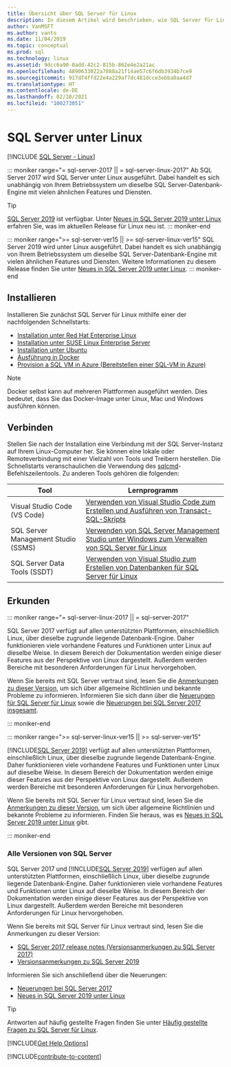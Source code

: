 ```yaml
---
title: Übersicht über SQL Server für Linux
description: In diesem Artikel wird beschrieben, wie SQL Server für Linux ausgeführt wird, und er enthält weitere Informationen, wie Sie mehr erfahren können.
author: VanMSFT
ms.author: vanto
ms.date: 11/04/2019
ms.topic: conceptual
ms.prod: sql
ms.technology: linux
ms.assetid: 9dcc6a90-0add-42c2-815b-862e4e2a21ac
ms.openlocfilehash: 4890633022a7888a21f14ae57c6f6db3934b7ce9
ms.sourcegitcommit: 917df4ffd22e4a229af7dc481dcce3ebba0aa4d7
ms.translationtype: HT
ms.contentlocale: de-DE
ms.lasthandoff: 02/10/2021
ms.locfileid: "100273051"
---
```

# <a name="sql-server-on-linux"></a>SQL Server unter Linux

[!INCLUDE [SQL Server - Linux](../includes/applies-to-version/sql-linux.md)]

::: moniker range="= sql-server-2017 || = sql-server-linux-2017"
Ab SQL Server 2017 wird SQL Server unter Linux ausgeführt. Dabei handelt es sich unabhängig von Ihrem Betriebssystem um dieselbe SQL Server-Datenbank-Engine mit vielen ähnlichen Features und Diensten.

> [!TIP]
> [SQL Server 2019](sql-server-linux-overview.md?view=sql-server-ver15&preserve-view=true) ist verfügbar. Unter [Neues in SQL Server 2019 unter Linux](sql-server-linux-whats-new-2019.md?view=sql-server-ver15&preserve-view=true) erfahren Sie, was im aktuellen Release für Linux neu ist.
::: moniker-end

::: moniker range=">= sql-server-ver15 || >= sql-server-linux-ver15"
SQL Server 2019 wird unter Linux ausgeführt. Dabei handelt es sich unabhängig von Ihrem Betriebssystem um dieselbe SQL Server-Datenbank-Engine mit vielen ähnlichen Features und Diensten. Weitere Informationen zu diesem Release finden Sie unter [Neues in SQL Server 2019 unter Linux](sql-server-linux-whats-new-2019.md).
::: moniker-end

## <a name="install"></a>Installieren

Installieren Sie zunächst SQL Server für Linux mithilfe einer der nachfolgenden Schnellstarts:

- [Installation unter Red Hat Enterprise Linux](quickstart-install-connect-red-hat.md)
- [Installation unter SUSE Linux Enterprise Server](quickstart-install-connect-suse.md)
- [Installation unter Ubuntu](quickstart-install-connect-ubuntu.md)
- [Ausführung in Docker](quickstart-install-connect-docker.md)
- [Provision a SQL VM in Azure (Bereitstellen einer SQL-VM in Azure)](/azure/virtual-machines/linux/sql/provision-sql-server-linux-virtual-machine?toc=/sql/toc/toc.json)

> [!NOTE]
> Docker selbst kann auf mehreren Plattformen ausgeführt werden. Dies bedeutet, dass Sie das Docker-Image unter Linux, Mac und Windows ausführen können.

## <a name="connect"></a>Verbinden

Stellen Sie nach der Installation eine Verbindung mit der SQL Server-Instanz auf Ihrem Linux-Computer her. Sie können eine lokale oder Remoteverbindung mit einer Vielzahl von Tools und Treibern herstellen. Die Schnellstarts veranschaulichen die Verwendung des [sqlcmd](sql-server-linux-setup-tools.md)-Befehlszeilentools. Zu anderen Tools gehören die folgenden:

| Tool | Lernprogramm |
|-----|-----|
| Visual Studio Code (VS Code) | [Verwenden von Visual Studio Code zum Erstellen und Ausführen von Transact-SQL-Skripts](../tools/visual-studio-code/sql-server-develop-use-vscode.md) |
| SQL Server Management Studio (SSMS) | [Verwenden von SQL Server Management Studio unter Windows zum Verwalten von SQL Server für Linux](sql-server-linux-manage-ssms.md) |
| SQL Server Data Tools (SSDT) | [Verwenden von Visual Studio zum Erstellen von Datenbanken für SQL Server für Linux](sql-server-linux-develop-use-ssdt.md) |

## <a name="explore"></a>Erkunden

<!--SQL Server 2017 on Linux-->
::: moniker range="= sql-server-linux-2017 || = sql-server-2017"

SQL Server 2017 verfügt auf allen unterstützten Plattformen, einschließlich Linux, über dieselbe zugrunde liegende Datenbank-Engine. Daher funktionieren viele vorhandene Features und Funktionen unter Linux auf dieselbe Weise. In diesem Bereich der Dokumentation werden einige dieser Features aus der Perspektive von Linux dargestellt. Außerdem werden Bereiche mit besonderen Anforderungen für Linux hervorgehoben.

Wenn Sie bereits mit SQL Server vertraut sind, lesen Sie die [Anmerkungen zu dieser Version](sql-server-linux-release-notes.md), um sich über allgemeine Richtlinien und bekannte Probleme zu informieren. Informieren Sie sich dann über die [Neuerungen für SQL Server für Linux](sql-server-linux-whats-new.md) sowie die [Neuerungen bei SQL Server 2017 insgesamt](../sql-server/what-s-new-in-sql-server-2017.md).

::: moniker-end
<!--SQL Server 2019 on Linux-->
::: moniker range=">= sql-server-linux-ver15 || >= sql-server-ver15"

[!INCLUDE[SQL Server 2019](../includes/sssql19-md.md)] verfügt auf allen unterstützten Plattformen, einschließlich Linux, über dieselbe zugrunde liegende Datenbank-Engine. Daher funktionieren viele vorhandene Features und Funktionen unter Linux auf dieselbe Weise. In diesem Bereich der Dokumentation werden einige dieser Features aus der Perspektive von Linux dargestellt. Außerdem werden Bereiche mit besonderen Anforderungen für Linux hervorgehoben.

Wenn Sie bereits mit SQL Server für Linux vertraut sind, lesen Sie die [Anmerkungen zu dieser Version](sql-server-linux-release-notes-2019.md), um sich über allgemeine Richtlinien und bekannte Probleme zu informieren. Finden Sie heraus, was es [Neues in SQL Server 2019 unter Linux](../sql-server/what-s-new-in-sql-server-ver15.md) gibt.

::: moniker-end


### <a name="all-versions-of-sql-server"></a>Alle Versionen von SQL Server

SQL Server 2017 und [!INCLUDE[SQL Server 2019](../includes/sssql19-md.md)] verfügen auf allen unterstützten Plattformen, einschließlich Linux, über dieselbe zugrunde liegende Datenbank-Engine. Daher funktionieren viele vorhandene Features und Funktionen unter Linux auf dieselbe Weise. In diesem Bereich der Dokumentation werden einige dieser Features aus der Perspektive von Linux dargestellt. Außerdem werden Bereiche mit besonderen Anforderungen für Linux hervorgehoben.

Wenn Sie bereits mit SQL Server für Linux vertraut sind, lesen Sie die Anmerkungen zu dieser Version:

- [SQL Server 2017 release notes (Versionsanmerkungen zu SQL Server 2017)](sql-server-linux-release-notes.md)
- [Versionsanmerkungen zu SQL Server 2019](sql-server-linux-release-notes-2019.md)

Informieren Sie sich anschließend über die Neuerungen:

- [Neuerungen bei SQL Server 2017](sql-server-linux-whats-new.md)
- [Neues in SQL Server 2019 unter Linux](../sql-server/what-s-new-in-sql-server-ver15.md#sql-server-on-linux)

> [!TIP]
> Antworten auf häufig gestellte Fragen finden Sie unter [Häufig gestellte Fragen zu SQL Server für Linux](sql-server-linux-faq.md).

[!INCLUDE[Get Help Options](../includes/paragraph-content/get-help-options.md)]

[!INCLUDE[contribute-to-content](../includes/paragraph-content/contribute-to-content.md)]
